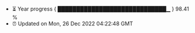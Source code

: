- ⏳ Year progress { █████████████████████████████▁ } 98.41 %
- ⏰ Updated on Mon, 26 Dec 2022 04:22:48 GMT

